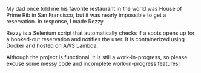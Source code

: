 My dad once told me his favorite restaurant in the world was House of Prime Rib in San Francisco, but it was nearly impossible to get a reservation. In response, I made Rezzy. 

Rezzy is a Selenium script that automatically checks if a spots opens up for a booked-out reservation and notifies the user. It is containerized using Docker and hosted on AWS Lambda. 

Although the project is functional, it is still a work-in-progress, so please excuse some messy code and incomplete work-in-progress features!
